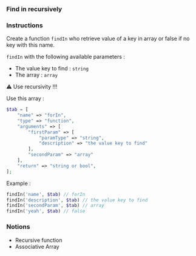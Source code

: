 ### Find in recursively

### Instructions

Create a function `findIn`  who retrieve value of a key in array or false if no key with this name. 

`findIn` with the following available parameters :
- The value key to find : `string`
- The array : `array`

⚠ Use recursivity !!!

Use this array : 
```php
$tab = [
    "name" => "forIn",
    "type" => "function",
    "arguments" => [
        "firstParam" => [
            "paramType" => "string",
            "description" => "the value key to find"
        ],
        "secondParam" => "array"
    ],
    "return" => "string or bool",
];
```

Example : 
```php
findIn('name', $tab) // forIn
findIn('description', $tab) // the value key to find
findIn('secondParam', $tab) // array
findIn('yeah', $tab) // false
```

### Notions

- Recursive function
- Associative Array